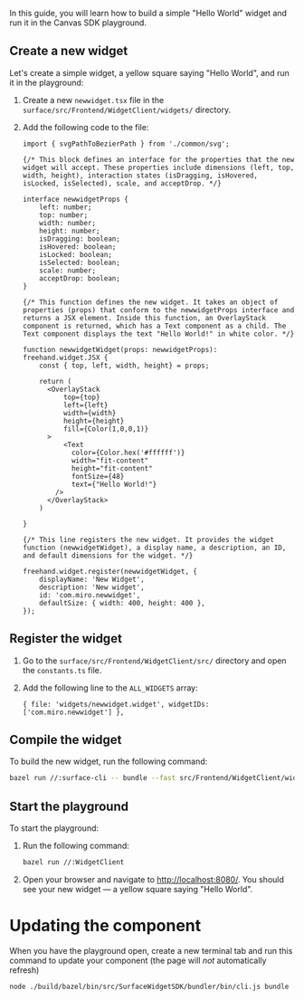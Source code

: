 In this guide, you will learn how to build a simple "Hello World" widget and run it in the Canvas SDK playground.

## Create a new widget

Let's create a simple widget, a yellow square saying "Hello World", and run it in the playground:

1. Create a new `newwidget.tsx` file in the `surface/src/Frontend/WidgetClient/widgets/` directory.
1. Add the following code to the file:

    ```tsx
    import { svgPathToBezierPath } from './common/svg';

    {/* This block defines an interface for the properties that the new widget will accept. These properties include dimensions (left, top, width, height), interaction states (isDragging, isHovered, isLocked, isSelected), scale, and acceptDrop. */}
    
    interface newwidgetProps {
        left: number;
        top: number;
        width: number;
        height: number;
        isDragging: boolean;
        isHovered: boolean;
        isLocked: boolean;
        isSelected: boolean;
        scale: number;
        acceptDrop: boolean;
    }

    {/* This function defines the new widget. It takes an object of properties (props) that conform to the newwidgetProps interface and returns a JSX element. Inside this function, an OverlayStack component is returned, which has a Text component as a child. The Text component displays the text "Hello World!" in white color. */}
    
    function newwidgetWidget(props: newwidgetProps): freehand.widget.JSX {
        const { top, left, width, height} = props;
    
        return (
          <OverlayStack
              top={top}
              left={left}
              width={width}
              height={height}
              fill={Color(1,0,0,1)}
          >
              <Text 
                color={Color.hex('#ffffff')} 
                width="fit-content" 
                height="fit-content" 
                fontSize={48} 
                text={"Hello World!"}
            />
          </OverlayStack>
        )
    
    }

    {/* This line registers the new widget. It provides the widget function (newwidgetWidget), a display name, a description, an ID, and default dimensions for the widget. */}
    
    freehand.widget.register(newwidgetWidget, {
        displayName: 'New Widget',
        description: 'New widget',
        id: 'com.miro.newwidget',
        defaultSize: { width: 400, height: 400 },
    });
    ```

## Register the widget

1. Go to the `surface/src/Frontend/WidgetClient/src/` directory and open the `constants.ts` file.
1. Add the following line to the `ALL_WIDGETS` array:

    ```tsx
    { file: 'widgets/newwidget.widget', widgetIDs: ['com.miro.newwidget'] },
    ```

## Compile the widget

To build the new widget, run the following command:

```bash
bazel run //:surface-cli -- bundle --fast src/Frontend/WidgetClient/widgets/newwidget.tsx -o src/Frontend/WidgetClient/public/widgets/newwidget.widget
```

## Start the playground

To start the playground:

1. Run the following command:

    ```bash
    bazel run //:WidgetClient
    ```

1. Open your browser and navigate to [http://localhost:8080/](http://localhost:8080/). You should see your new widget — a yellow square saying "Hello World".

# Updating the component
When you have the playground open, create a new terminal tab and run this command to update your component (the page will _not_ automatically refresh)
```bash
node ./build/bazel/bin/src/SurfaceWidgetSDK/bundler/bin/cli.js bundle --fast src/Frontend/WidgetClient/widgets/newwidget.tsx -o src/Frontend/WidgetClient/public/widgets/newwidget.widget
```

